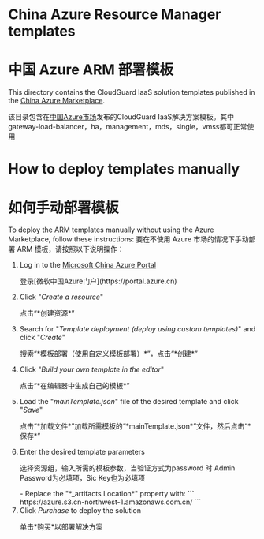 # China Azure Resource Manager templates
# 中国 Azure ARM 部署模板
This directory contains the CloudGuard IaaS solution templates published in the [China Azure Marketplace](https://market.azure.cn/marketplace/apps/1723173839932.checkpoint--cloudguard-iaas?tab=Overview).

该目录包含在[中国Azure市场](https://market.azure.cn/marketplace/apps/1723173839932.checkpoint--cloudguard-iaas?tab=Overview)发布的CloudGuard IaaS解决方案模板。其中gateway-load-balancer，ha，management，mds，single，vmss都可正常使用

# How to deploy templates manually
# 如何手动部署模板
To deploy the ARM templates manually without using the Azure Marketplace, follow these instructions:
要在不使用 Azure 市场的情况下手动部署 ARM 模板，请按照以下说明操作：
1. Log in to the [Microsoft China Azure Portal](https://portal.azure.cn)
   <p>登录[微软中国Azure门户](https://portal.azure.cn)</p>
2. Click "*Create a resource*"
   <p>点击“*创建资源*”</p>
3. Search for "*Template deployment (deploy using custom templates)*" and click "*Create*"
   <p>搜索“*模板部署（使用自定义模板部署）*”，点击“*创建*”</p>
4. Click "*Build your own template in the editor*"
   <p>点击“*在编辑器中生成自己的模板*”</p>
5. Load the "*mainTemplate.json*" file of the desired template and click "*Save*"
   <p>点击“*加载文件*”加载所需模板的“*mainTemplate.json*”文件，然后点击“*保存*”</p>
6. Enter the desired template parameters
   <p>选择资源组，输入所需的模板参数，当验证方式为password 时 Admin Password为必填项，Sic Key也为必填项</p>
   - Replace the "*_artifacts Location*" property with:
      ```
      https://azure.s3.cn-northwest-1.amazonaws.com.cn/
      ```
7. Click *Purchase* to deploy the solution
   <p>单击*购买*以部署解决方案</p>
